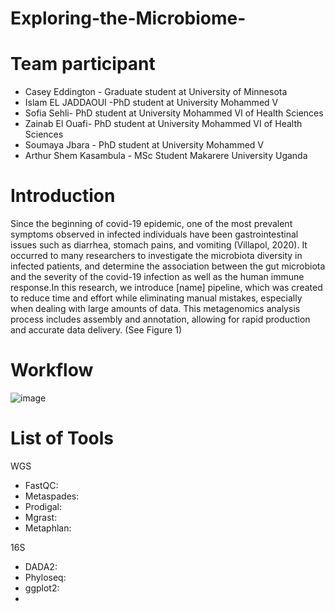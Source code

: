 # Exploring-the-Microbiome-

# Team participant 
  - Casey Eddington - Graduate student at University of Minnesota 
  - Islam EL JADDAOUI -PhD student at University Mohammed V 
  - Sofia Sehli- PhD student at University Mohammed VI of Health Sciences
  - Zainab El Ouafi-  PhD student at University Mohammed VI of Health Sciences 
  - Soumaya Jbara - PhD student at University Mohammed V
  - Arthur Shem Kasambula - MSc Student Makarere University Uganda 
  
 # Introduction
   Since the beginning of covid-19 epidemic, one of the most prevalent symptoms observed in infected individuals have been gastrointestinal issues such as diarrhea, stomach pains, and vomiting (Villapol, 2020). It occurred to many researchers to investigate the microbiota diversity in infected patients, and determine the association between the gut microbiota and the severity of the covid-19 infection as well as the human immune response.In this research, we introduce [name] pipeline, which was created to reduce time and effort while eliminating manual mistakes, especially when dealing with large amounts of data. This metagenomics analysis process includes assembly and annotation, allowing for rapid production and accurate data delivery. (See Figure 1)
  
 # Workflow 
 
![image](https://user-images.githubusercontent.com/85350037/120885511-bb93a780-c5e9-11eb-9674-38dc9f43d37b.png)

# List of Tools
WGS
- FastQC: 
- Metaspades: 
- Prodigal:
- Mgrast:
- Metaphlan: 

16S
- DADA2:
- Phyloseq:
- ggplot2:
- 



